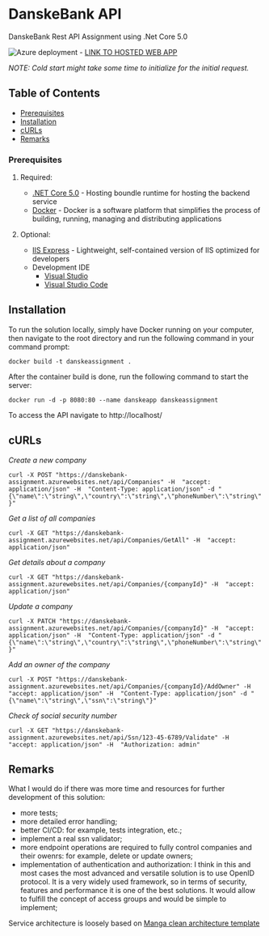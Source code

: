 # DanskeBank API

DanskeBank Rest API Assignment using .Net Core 5.0

![Azure deployment](https://github.com/sonderangebot10/DanskeBank-Assignment/actions/workflows/main_danskebank-assignment.yml/badge.svg) - [LINK TO HOSTED WEB APP](https://danskebank-assignment.azurewebsites.net/)

*NOTE: Cold start might take some time to initialize for the initial request.*

## Table of Contents

- [Prerequisites](#prerequisites)
- [Installation](#installation)
- [cURLs](#cURLs)
- [Remarks](#remarks)

### Prerequisites

1. Required:
    * [.NET Core 5.0](https://dotnet.microsoft.com/download/dotnet-core/5.0) - Hosting boundle runtime for hosting the backend service
	* [Docker](https://www.docker.com/) - Docker is a software platform that simplifies the process of building, running, managing and distributing applications
    
2. Optional:
    * [IIS Express](https://docs.microsoft.com/en-us/iis/extensions/introduction-to-iis-express/iis-express-overview) - Lightweight, self-contained version of IIS optimized for developers
    * Development IDE
        * [Visual Studio](https://visualstudio.microsoft.com/downloads)
        * [Visual Studio Code](https://code.visualstudio.com/)

## Installation 

To run the solution locally, simply have Docker running on your computer, then navigate to the root directory and run the following command in your command prompt:

`docker build -t danskeassignment .`

After the container build is done, run the following command to start the server:

`docker run -d -p 8080:80 --name danskeapp danskeassignment`

To access the API navigate to http://localhost/
    
## cURLs

*Create a new company*

`curl -X POST "https://danskebank-assignment.azurewebsites.net/api/Companies" -H  "accept: application/json" -H  "Content-Type: application/json" -d "{\"name\":\"string\",\"country\":\"string\",\"phoneNumber\":\"string\"}"`

*Get a list of all companies*

`curl -X GET "https://danskebank-assignment.azurewebsites.net/api/Companies/GetAll" -H  "accept: application/json"`

*Get details about a company*

`curl -X GET "https://danskebank-assignment.azurewebsites.net/api/Companies/{companyId}" -H  "accept: application/json"`

*Update a company*

`curl -X PATCH "https://danskebank-assignment.azurewebsites.net/api/Companies/{companyId}" -H  "accept: application/json" -H  "Content-Type: application/json" -d "{\"name\":\"string\",\"country\":\"string\",\"phoneNumber\":\"string\"}"`

*Add an owner of the company*

`curl -X POST "https://danskebank-assignment.azurewebsites.net/api/Companies/{companyId}/AddOwner" -H  "accept: application/json" -H  "Content-Type: application/json" -d "{\"name\":\"string\",\"ssn\":\"string\"}"`

*Check of social security number*

`curl -X GET "https://danskebank-assignment.azurewebsites.net/api/Ssn/123-45-6789/Validate" -H  "accept: application/json" -H  "Authorization: admin"`

## Remarks 

What I would do if there was more time and resources for further development of this solution:
- more tests;
- more detailed error handling;
- better CI/CD: for example, tests integration, etc.;
- implement a real ssn validator;
- more endpoint operations are required to fully control companies and their owenrs: for example, delete or update owners;
- implementation of authentication and authorization: I think in this and most cases the most advanced and versatile solution is to use OpenID protocol. It is a very widely used framework, so in terms of security, features and performance it is one of the best solutions. It would allow to fulfill the concept of access groups and would be simple to implement;

Service architecture is loosely based on [Manga clean architecture template](https://github.com/ivanpaulovich/clean-architecture-manga)

